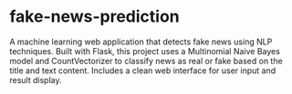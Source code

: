 # fake-news-prediction
A machine learning web application that detects fake news using NLP techniques. Built with Flask, this project uses a Multinomial Naive Bayes model and CountVectorizer to classify news as real or fake based on the title and text content. Includes a clean web interface for user input and result display.
